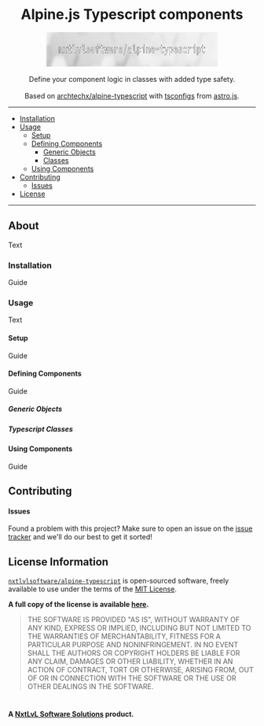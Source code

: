 <h1 align="center">
  Alpine.js Typescript components
</h1>

<p align="center">
  <picture>
    <source media="(prefers-color-scheme: dark)" srcset="./.github/banner-dark.jpeg">
    <source media="(prefers-color-scheme: light)" srcset="./.github/banner-light.jpeg">
    <img alt="Project Banner" src="./.github/banner-light.jpeg" width="350" height="70" style="max-width: 100%;">
  </picture>
</p>

<p align="center">
  Define your component logic in classes with added type safety.
  <br><br>
  Based on <a href="https://github.com/archtechx/alpine-typescript">archtechx/alpine-typescript</a> with
  <a href="./tsconfigs">tsconfigs</a> from <a href="https://github.com/withastro/astro/tree/main/packages/astro/tsconfigs">astro.js</a>.
  <br>
</p>

<hr>

* [Installation](#installation)
* [Usage](#usage)
    * [Setup](#setup)
    * [Defining Components](#defining-components)
		* [Generic Objects](#generic-objects)
		* [Classes](#typescript-classes)
    * [Using Components](#using-components)
* [Contributing](#contributing)
    * [Issues](#issues)
* [License](#license-information)

<hr>

## About
Text

### Installation
Guide

### Usage
Text

#### Setup
Guide

#### Defining Components
Guide

##### Generic Objects
##### Typescript Classes

#### Using Components
Guide

## Contributing

#### Issues
Found a problem with this project? Make sure to open an issue on the [issue tracker](https://github.com/NxtLvLSoftware/alpine-typescript/issues)
and we'll do our best to get it sorted!


## License Information
[`nxtlvlsoftware/alpine-typescript`](https://github.com/NxtLvlSoftware/alpine-typescript) is open-sourced software, freely available to use under the terms of the
[MIT License](https://www.techtarget.com/whatis/definition/MIT-License-X11-license-or-MIT-X-license).

__A full copy of the license is available [here](../LICENSE).__

> THE SOFTWARE IS PROVIDED "AS IS", WITHOUT WARRANTY OF ANY KIND, EXPRESS OR
> IMPLIED, INCLUDING BUT NOT LIMITED TO THE WARRANTIES OF MERCHANTABILITY,
> FITNESS FOR A PARTICULAR PURPOSE AND NONINFRINGEMENT. IN NO EVENT SHALL THE
> AUTHORS OR COPYRIGHT HOLDERS BE LIABLE FOR ANY CLAIM, DAMAGES OR OTHER
> LIABILITY, WHETHER IN AN ACTION OF CONTRACT, TORT OR OTHERWISE, ARISING FROM,
> OUT OF OR IN CONNECTION WITH THE SOFTWARE OR THE USE OR OTHER DEALINGS IN THE
> SOFTWARE.

#

__A [NxtLvL Software Solutions](https://github.com/NxtLvLSoftware) product.__
